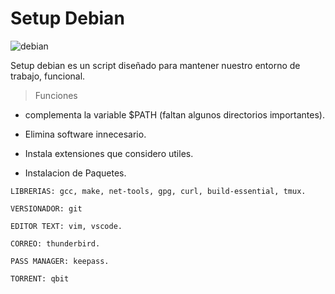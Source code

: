 # Setup Debian

![debian](https://upload.wikimedia.org/wikipedia/commons/thumb/6/66/Openlogo-debianV2.svg/50px-Openlogo-debianV2.svg.png)

Setup debian es un script diseñado para mantener nuestro entorno de trabajo, funcional.

> Funciones 

* complementa la variable $PATH (faltan algunos directorios importantes).

* Elimina software innecesario.

* Instala extensiones que considero utiles.

* Instalacion de Paquetes.

``` 
LIBRERIAS: gcc, make, net-tools, gpg, curl, build-essential, tmux.

```

```
VERSIONADOR: git
```

```
EDITOR TEXT: vim, vscode.
```

```
CORREO: thunderbird.
```
```
PASS MANAGER: keepass.
```

```
TORRENT: qbit
```
